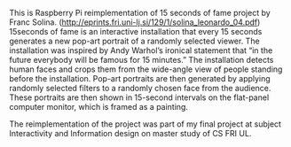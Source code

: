 This is Raspberry Pi reimplementation of 15 seconds of fame project by Franc Solina. (http://eprints.fri.uni-lj.si/129/1/solina_leonardo_04.pdf)
15seconds of fame is an interactive installation that every 15 seconds generates a new pop-art portrait of a randomly selected viewer. The installation
was inspired by Andy Warhol’s ironical statement that “in the future everybody will be famous for 15 minutes.” The installation
detects human faces and crops them from the wide-angle view of people standing before the installation. Pop-art portraits are then 
generated by applying randomly selected filters to a randomly chosen face from the audience. These portraits are then shown in 15-second
intervals on the flat-panel computer monitor, which is framed as a painting.

The reimplementation of the project was part of my final project at subject Interactivity and Information design on master study of CS
FRI UL. 
